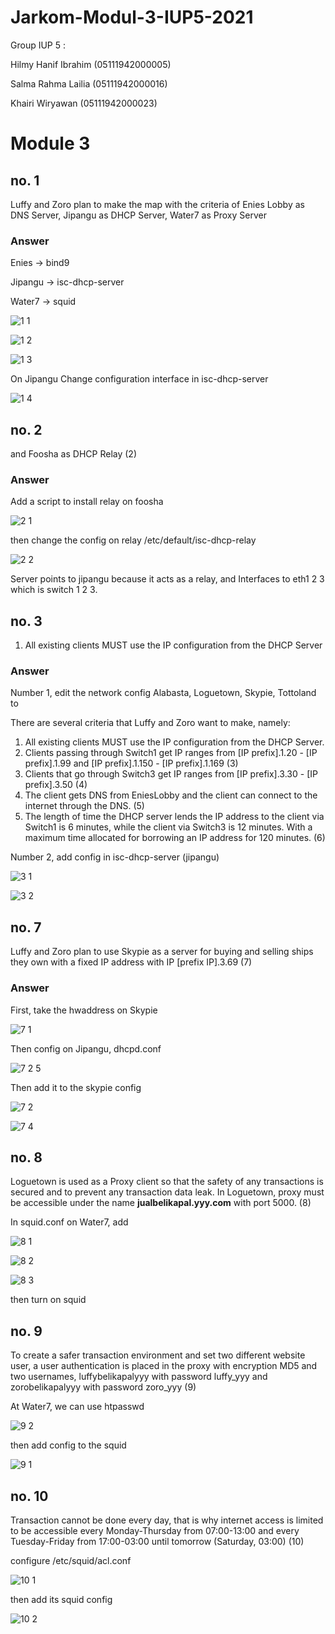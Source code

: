 # Jarkom-Modul-3-IUP5-2021


Group IUP 5 :

Hilmy Hanif Ibrahim (05111942000005)

Salma Rahma Lailia  (05111942000016)

Khairi Wiryawan     (05111942000023)


# Module 3

## no. 1

Luffy and Zoro plan to make the map with the criteria of Enies Lobby as DNS Server, Jipangu as DHCP Server, Water7 as Proxy Server

### Answer

Enies → bind9

Jipangu → isc-dhcp-server

Water7 → squid

![1 1](https://user-images.githubusercontent.com/73702347/140918006-13b947c5-f4f2-44b3-b844-49d6d34cc785.jpg)

![1 2](https://user-images.githubusercontent.com/73702347/140918555-2f19b29c-8c84-449c-8b45-d3346426ecf4.jpg)

![1 3](https://user-images.githubusercontent.com/73702347/140918587-41ca8377-08b8-4b34-b42a-b41ad8c332bc.jpg)

On Jipangu
Change configuration interface in isc-dhcp-server

![1 4](https://user-images.githubusercontent.com/73702347/140918592-f910d835-c272-4c83-913f-ee0c2660886e.jpg)

## no. 2

and Foosha as DHCP Relay (2)

### Answer

Add a script to install relay on foosha

![2 1](https://user-images.githubusercontent.com/73702347/140919132-19526c24-9269-47fd-98ef-acaba2c890e6.jpg)

then change the config on relay /etc/default/isc-dhcp-relay

![2 2](https://user-images.githubusercontent.com/73702347/140919142-13746365-5d5a-4856-a1a5-e530fef34533.jpg)

Server points to jipangu because it acts as a relay, and Interfaces to eth1 2 3 which is switch 1 2 3.

## no. 3

1. All existing clients MUST use the IP configuration from the DHCP Server

### Answer

Number 1, edit the network config Alabasta, Loguetown, Skypie, Tottoland to

There are several criteria that Luffy and Zoro want to make, namely:

1. All existing clients MUST use the IP configuration from the DHCP Server.
2. Clients passing through Switch1 get IP ranges from [IP prefix].1.20 - [IP prefix].1.99 and [IP prefix].1.150 - [IP prefix].1.169 (3)
3. Clients that go through Switch3 get IP ranges from [IP prefix].3.30 - [IP prefix].3.50 (4)
4. The client gets DNS from EniesLobby and the client can connect to the internet through the DNS. (5)
5. The length of time the DHCP server lends the IP address to the client via Switch1 is 6 minutes, while the client via Switch3 is 12 minutes. With a maximum time allocated for borrowing an IP address for 120 minutes. (6)

Number 2, add config in isc-dhcp-server (jipangu)

![3 1](https://user-images.githubusercontent.com/73702347/140919518-3357af0a-b3dc-4611-94d2-68009c73d709.jpg)

![3 2](https://user-images.githubusercontent.com/73702347/140919533-e82cb1d5-529c-492e-8518-f29678687b6a.jpg)

## no. 7

Luffy and Zoro plan to use Skypie as a server for buying and selling ships they own with a fixed IP address with IP [prefix IP].3.69 (7)

### Answer

First, take the hwaddress on Skypie

![7 1](https://user-images.githubusercontent.com/73702347/140920056-ed01d2d8-8220-4821-a502-8e9d6593b031.jpg)

Then config on Jipangu, dhcpd.conf

![7 2 5](https://user-images.githubusercontent.com/73702347/140920089-5ff818fe-2164-4d38-9a3e-8dd5ca6443ff.jpg)

Then add it to the skypie config

![7 2](https://user-images.githubusercontent.com/73702347/140920081-ccd29a44-f470-41e4-9e63-a682c9bd11e1.jpg)

![7 4](https://user-images.githubusercontent.com/73702347/140920098-8078b510-cd9c-4b58-9268-827a62355115.jpg)

## no. 8

Loguetown is used as a Proxy client so that the safety of any transactions is secured and to prevent any transaction data leak. In Loguetown, proxy must be accessible under the name **jualbelikapal.yyy.com** with port 5000. (8)

In squid.conf on Water7, add

![8 1](https://user-images.githubusercontent.com/73651220/140927527-2aeada8a-c8a4-48a1-9d2b-84f283f59e07.jpg)

![8 2](https://user-images.githubusercontent.com/73651220/140927472-fe314af1-7ca9-493b-831e-460337c8ed26.jpg)

![8 3](https://user-images.githubusercontent.com/73651220/140924592-26e2496b-f2e5-46c7-882c-c31e9d5c55ed.jpg)

then turn on squid

## no. 9

To create a safer transaction environment and set two different website user, a user authentication is placed in the proxy with encryption MD5 and two usernames, luffybelikapalyyy with password luffy_yyy and zorobelikapalyyy with password zoro_yyy (9)

At Water7, we can use htpasswd

![9 2](https://user-images.githubusercontent.com/73651220/140927710-fa486b5c-f842-4755-ac1d-5012d674086b.jpg)

then add config to the squid

![9 1](https://user-images.githubusercontent.com/73651220/140927838-6f0e7d0b-5b97-43eb-b169-b5ab41adb66f.jpg)

## no. 10

Transaction cannot be done every day, that is why internet access is limited to be accessible every Monday-Thursday from 07:00-13:00 and every Tuesday-Friday from 17:00-03:00 until tomorrow (Saturday, 03:00) (10)

configure /etc/squid/acl.conf

![10 1](https://user-images.githubusercontent.com/73651220/140927135-8285e820-c78d-4e78-bb8a-3ce6bf9adbb5.jpg)

then add its squid config

![10 2](https://user-images.githubusercontent.com/73651220/140927250-47c78058-716b-4ed3-a98a-235ff6acd1fe.jpg)
